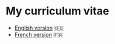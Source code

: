 # My curriculum vitae

- [English version](./cv_benjamin_collet.en.pdf) :uk:
- [French version](./cv_benjamin_collet.fr.pdf) :fr:
